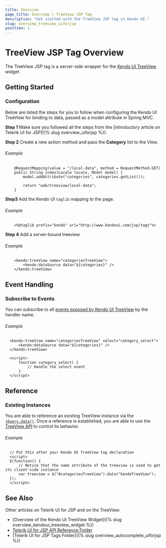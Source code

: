 ```yaml
---
title: Overview
page_title: Overview | TreeView JSP Tag
description: "Get started with the TreeView JSP tag in Kendo UI."
slug: overview_treeview_uiforjsp
position: 1
---
```


# TreeView JSP Tag Overview

The TreeView JSP tag is a server-side wrapper for the [Kendo UI TreeView](/api/javascript/ui/treeview) widget.

## Getting Started

### Configuration

Below are listed the steps for you to follow when configuring the Kendo UI TreeView for binding to data, passed as a model attribute in Spring MVC.

**Step 1** Make sure you followed all the steps from the [introductory article on Telerik UI for JSP]({% slug overview_uiforjsp %}).

**Step 2** Create a new action method and pass the **Category** list to the View.

###### Example

        @RequestMapping(value = "/local-data", method = RequestMethod.GET)
        public String index(Locale locale, Model model) {
            model.addAttribute("categories", categories.getList());

            return "web/treeview/local-data";
        }

**Step3** Add the Kendo UI `taglib` mapping to the page.

###### Example

        <%@taglib prefix="kendo" uri="http://www.kendoui.com/jsp/tags"%>

**Step 4** Add a server-bound treeview.

###### Example

        <kendo:treeView name="categoriesTreeView">
            <kendo:dataSource data="${categories}" />
        </kendo:treeView>

## Event Handling

### Subscribe to Events

You can subscribe to all [events exposed by Kendo UI TreeView](/api/javascript/ui/treeview#events) by the handler name.

###### Example

      <kendo:treeView name="categoriesTreeView" select="category_select">
          <kendo:dataSource data="${categories}" />
      </kendo:treeView>

      <script>
          function category_select) {
              // Handle the select event
          }
      </script>

## Reference

### Existing Instances

You are able to reference an existing TreeView instance via the [`jQuery.data()`](http://api.jquery.com/jQuery.data/). Once a reference is established, you are able to use the [TreeView API](/api/javascript/ui/treeview#methods) to control its behavior.

###### Example

      // Put this after your Kendo UI TreeView tag declaration
      <script>
      $(function() {
          // Notice that the name attribute of the treeview is used to get its client-side instance
          var treeview = $("#categoriesTreeView").data("kendoTreeView");
      });
      </script>

## See Also

Other articles on Telerik UI for JSP and on the TreeView:

* [Overview of the Kendo UI TreeView Widget]({% slug overview_kendoui_treeview_widget %})
* [Telerik UI for JSP API Reference Folder](/api/jsp/autocomplete/animation)
* [Telerik UI for JSP Tags Folder]({% slug overview_autocomplete_uiforjsp %})
